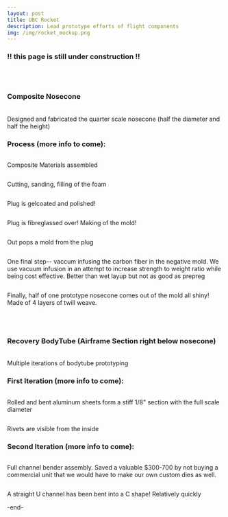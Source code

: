 ```yaml
---
layout: post
title: UBC Rocket 
description: Lead prototype efforts of flight components
img: /img/rocket_mockup.png
---
```


<h3> !! this page is still under construction !! </h3>
<br/> <br/>
<h3> Composite Nosecone </h3>

<br/>
Designed and fabricated the quarter scale nosecone (half the diameter and half the height)
<br/>
<div class="img_row">
  <img src="{{ site.baseurl }}/img/comp_cad.png" alt="" title=""/>
</div>

<h3> Process (more info to come): </h3>

<div class="img_row">
  <img src="{{ site.baseurl }}/img/comp_materials.JPG" alt="" title="composite materials"/>
  <p> Composite Materials assembled </p>

  <img src="{{ site.baseurl }}/img/comp_foam.JPG" alt="" title=" "/>
  <p> Cutting, sanding, filling of the foam </p>

  <img src="{{ site.baseurl }}/img/comp_gelcoat.JPG" alt="" title=" "/>
  <p> Plug is gelcoated and polished! </p>

  <img src="{{ site.baseurl }}/img/comp_fibreglass.JPG" alt="" title=" "/>
  <p> Plug is fibreglassed over! Making of the mold! </p>

  <img src="{{ site.baseurl }}/img/comp_postpull.JPG" alt="" title=" "/>
  <p> Out pops a mold from the plug </p>

  <img src="{{ site.baseurl }}/img/comp_infusion.JPG" alt="" title=" "/>
  <p> One final step-- vaccum infusing the carbon fiber in the negative mold. We use vacuum infusion in an attempt to increase strength to weight ratio while being cost effective. Better than wet layup but not as good as prepreg</p>

  <img src="{{ site.baseurl }}/img/comp_nosecone_outside.JPG" alt="" title=" "/>
  <p> Finally, half of one prototype nosecone comes out of the mold all shiny! Made of 4 layers of twill weave. </p>
</div>

<br/><br/>

<h3> Recovery BodyTube (Airframe Section right below nosecone) </h3>

<br/>
Multiple iterations of bodytube prototyping
<br/>
<div class="img_row">
  <img src="{{ site.baseurl }}/img/bt2.png" alt="" title=""/>
</div>

<h3> First Iteration (more info to come): </h3>

<div class="img_row">
  <img src="{{ site.baseurl }}/img/pt_1_outside.JPG" alt="" title=""/>
  <p> Rolled and bent aluminum sheets form a stiff 1/8" section with the full scale diameter </p>

  <img src="{{ site.baseurl }}/img/pt_1_inside.JPG" alt="" title=""/>
  <p> Rivets are visible from the inside </p>

</div>

<h3> Second Iteration (more info to come): </h3>
<div class="img_row">
  <img src="{{ site.baseurl }}/img/pt_cb_4.JPG" alt="" title=""/>
  <p> Full channel bender assembly. Saved a valuable $300-700 by not buying a commercial unit that we would have to make our own custom dies as well. </p>

  <img src="{{ site.baseurl }}/img/pt_cb_3.JPG" alt="" title=""/>
  <p> A straight U channel has been bent into a C shape! Relatively quickly </p>

</div>

-end-
<br/><br/>